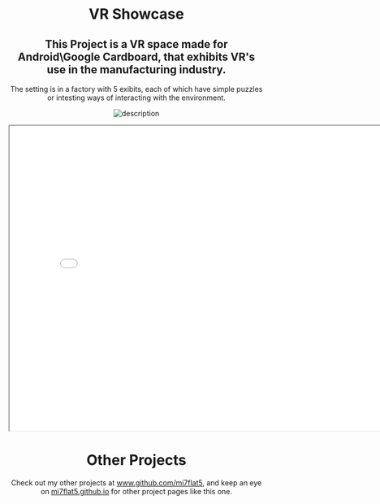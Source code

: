  <div align ="center">
 <h1><b>VR Showcase</b></h1>
 <h2>This Project is a VR space made for Android\Google Cardboard, that exhibits VR's use in the manufacturing industry.
 </h2>
<p>The setting is in a factory with 5 exibits, each of which have simple puzzles or intesting ways of interacting with the environment.</p> 

![description](\OverView.jpg)


<iframe width="800" height="600"
src="tour.mp4">
</iframe>



<div align ="center">
<h1><strong>Other Projects</strong></h1>
<p>Check out my other projects at <a href ="https://github.com/mi7flat5">www.github.com/mi7flat5</a>, and keep an eye on <a href ="https://mi7flat5.github.io">mi7flat5.github.io</a> for other project pages like this one.</p>
</div>
